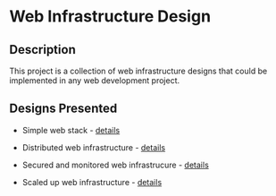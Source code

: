 # Web Infrastructure Design



## Description



This project is a collection of web infrastructure designs that could be implemented in any web development project.



## Designs Presented



+ Simple web stack - [details](0-simple_web_stack.md)

+ Distributed web infrastructure - [details](1-distributed_web_infrastructure.md)

+ Secured and monitored web infrastrucure - [details](2-secured_and_monitored_web_infrastructure.md)

+ Scaled up web infrastructure - [details](3-scale_up.md)

